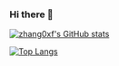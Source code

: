 ### Hi there 👋

<!--
**zhang0xf/zhang0xf** is a ✨ _special_ ✨ repository because its `README.md` (this file) appears on your GitHub profile.

Here are some ideas to get you started:

- 🔭 I’m currently working on ...
- 🌱 I’m currently learning ...
- 👯 I’m looking to collaborate on ...
- 🤔 I’m looking for help with ...
- 💬 Ask me about ...
- 📫 How to reach me: ...
- 😄 Pronouns: ...
- ⚡ Fun fact: ...
-->

[![zhang0xf's GitHub stats](https://github-readme-stats.vercel.app/api?username=zhang0xf&theme=cobalt)](https://github.com/zhang0xf/github-readme-stats)

[![Top Langs](https://github-readme-stats.vercel.app/api/top-langs/?username=zhang0xf&theme=cobalt&layout=compact)](https://github.com/zhang0xf/github-readme-stats)
